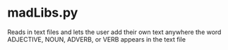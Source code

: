 # madLibs.py
Reads in text files and lets the user add their own text anywhere the word ADJECTIVE, NOUN, ADVERB, or VERB appears in the text file
